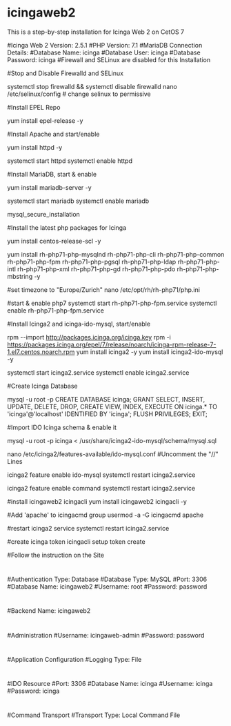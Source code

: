 # icingaweb2
This is a step-by-step installation for Icinga Web 2 on CetOS 7


#Icinga Web 2 Version: 2.5.1
#PHP Version: 7.1
#MariaDB Connection Details:
#Database Name: icinga
#Database User: icinga
#Database Password: icinga
#Firewall and SELinux are disabled for this Installation
 


#Stop and Disable Firewalld and SELinux
 
systemctl stop firewalld && systemctl disable firewalld
nano /etc/selinux/config # change selinux to permissive
 
 
#Install EPEL Repo
 
yum install epel-release -y
 
 
#Install Apache and start/enable
 
yum install httpd -y
  
systemctl start httpd
systemctl enable httpd
 
 
#Install MariaDB, start & enable
 
yum install mariadb-server -y
  
systemctl start mariadb
systemctl enable mariadb
  
mysql_secure_installation
 
 
#Install the latest php packages for Icinga
 
yum install centos-release-scl -y
  
yum install rh-php71-php-mysqlnd rh-php71-php-cli rh-php71-php-common rh-php71-php-fpm rh-php71-php-pgsql rh-php71-php-ldap rh-php71-php-intl rh-php71-php-xml rh-php71-php-gd rh-php71-php-pdo rh-php71-php-mbstring -y
  
 
#set timezone to "Europe/Zurich"
nano /etc/opt/rh/rh-php71/php.ini
 
 
#start & enable php7
systemctl start rh-php71-php-fpm.service
systemctl enable rh-php71-php-fpm.service
 
 
#Install Icinga2 and icinga-ido-mysql, start/enable
 
rpm --import http://packages.icinga.org/icinga.key
rpm -i https://packages.icinga.org/epel/7/release/noarch/icinga-rpm-release-7-1.el7.centos.noarch.rpm
yum install icinga2 -y
yum install icinga2-ido-mysql -y
 
systemctl start icinga2.service
systemctl enable icinga2.service
 
 
#Create Icinga Database
 
mysql -u root -p
CREATE DATABASE icinga;
GRANT SELECT, INSERT, UPDATE, DELETE, DROP, CREATE VIEW, INDEX, EXECUTE ON icinga.* TO 'icinga'@'localhost' IDENTIFIED BY 'icinga';
FLUSH PRIVILEGES;
EXIT;
 
 
#Import IDO Icinga schema & enable it
 
mysql -u root -p icinga < /usr/share/icinga2-ido-mysql/schema/mysql.sql
 
nano /etc/icinga2/features-available/ido-mysql.conf #Uncomment the "//" Lines
 
icinga2 feature enable ido-mysql
systemctl restart icinga2.service
 
icinga2 feature enable command
systemctl restart icinga2.service
 
 
#install icingaweb2 icingacli
yum install icingaweb2 icingacli -y
  
 
#Add 'apache' to icingacmd group
usermod -a -G icingacmd apache
  
 
#restart icinga2 service
systemctl restart icinga2.service
 
 
#create icinga token
icingacli setup token create
 
 
#Follow the instruction on the Site
#
#Authentication Type: Database
#Database Type: MySQL
#Port: 3306
#Database Name: icingaweb2
#Username: root
#Password: password
#
#Backend Name: icingaweb2
#
#Administration
#Username: icingaweb-admin
#Password: password
#
#Application Configuration
#Logging Type: File
#
#IDO Resource
#Port: 3306
#Database Name: icinga
#Username: icinga
#Password: icinga
#
#Command Transport
#Transport Type: Local Command File
